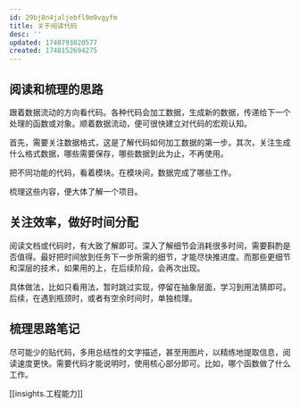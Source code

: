 ```yaml
---
id: 29bj8n4jaljebfl9m9vgyfm
title: 关于阅读代码
desc: ''
updated: 1740793020577
created: 1740152694275
---
```


## 阅读和梳理的思路
跟着数据流动的方向看代码。各种代码会加工数据，生成新的数据，传递给下一个处理的函数或对象。顺着数据流动，便可很快建立对代码的宏观认知。

首先，需要关注数据格式，这是了解代码如何加工数据的第一步。其次，关注生成什么格式数据，哪些需要保存，哪些数据到此为止，不再使用。

把不同功能的代码，看着模块。在模块间，数据完成了哪些工作。

梳理这些内容，便大体了解一个项目。

## 关注效率，做好时间分配
阅读文档或代码时，有大致了解即可。深入了解细节会消耗很多时间，需要斟酌是否值得。最好把时间放到任务下一步所需的细节，才能尽快推进度。而那些更细节和深层的技术，如果用的上，在后续阶段，会再次出现。

具体做法，比如只看用法，暂时跳过实现，停留在抽象层面，学习到用法猜即可。后续，在遇到瓶颈时，或者有空余时间时，单独梳理。

## 梳理思路笔记

尽可能少的贴代码，多用总结性的文字描述，甚至用图片，以精练地提取信息，阅读速度更快。需要代码才能说明时，使用核心部分即可。比如，哪个函数做了什么工作。

[[insights.工程能力]]